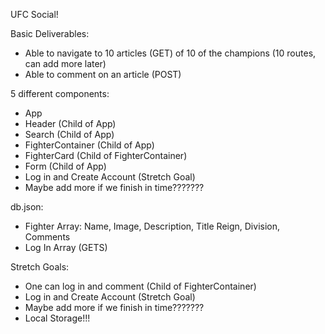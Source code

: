 UFC Social!

Basic Deliverables:
- Able to navigate to 10 articles (GET) of 10 of the champions (10 routes, can add more later)
- Able to comment on an article (POST)

5 different components:
- App
- Header (Child of App)
- Search (Child of App)
- FighterContainer (Child of App)
- FighterCard (Child of FighterContainer)
- Form (Child of App)
- Log in and Create Account (Stretch Goal)
- Maybe add more if we finish in time???????

db.json: 
- Fighter Array: Name, Image, Description, Title Reign, Division, Comments
- Log In Array (GETS)


Stretch Goals:
- One can log in and comment (Child of FighterContainer)
- Log in and Create Account (Stretch Goal)
- Maybe add more if we finish in time???????
- Local Storage!!!




